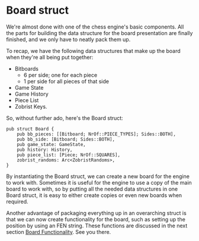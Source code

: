 # Board struct

We're almost done with one of the chess engine's basic components. All the
parts for building the data structure for the board presentation are
finally finished, and we only have to neatly pack them up.

To recap, we have the following data structures that make up the board when
they're all being put together:

- Bitboards
    - 6 per side; one for each piece
    - 1 per side for all pieces of that side
- Game State
- Game History
- Piece List
- Zobrist Keys.

So, without further ado, here's the Board struct:

```rust,ignore
pub struct Board {
    pub bb_pieces: [[Bitboard; NrOf::PIECE_TYPES]; Sides::BOTH],
    pub bb_side: [Bitboard; Sides::BOTH],
    pub game_state: GameState,
    pub history: History,
    pub piece_list: [Piece; NrOf::SQUARES],
    zobrist_randoms: Arc<ZobristRandoms>,
}
```

By instantiating the Board struct, we can create a new board for
the engine to work with. Sometimes it is useful for the engine to use a
copy of the main board to work with, so by putting all the needed data
structures in one Board struct, it is easy to either create copies or even
new boards when required.

Another advantage of packaging everything up in an overarching struct is
that we can now create functionality for the board, such as setting up the
position by using an FEN string. These functions are discussed in the next
section [Board
Functionality](../board_functionality/board_functionality.md). See you
there.
